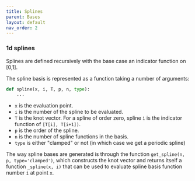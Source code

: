 ```yaml
---
title: Splines
parent: Bases
layout: default
nav_order: 2
---
```


### 1d splines

Splines are defined recursively with the base case an indicator function on [0,1].

The spline basis is represented as a function taking a number of arguments:
```python
def spline(x, i, T, p, n, type):
    ...
```
* `x` is the evaluation point.
* `i` is the number of the spline to be evaluated.
* `T` is the knot vector. For a spline of order zero, spline `i` is the indicator function of `[T[i], T[i+1])`.
* `p` is the order of the spline.
* `n` is the number of spline functions in the basis.
* `type` is either "clamped" or not (in which case we get a periodic spline)

The way spline bases are generated is through the function `get_spline(n, p, type='clamped')`, which constructs the knot vector and returns itself a function `_spline(x, i)` that can be used to evaluate spline basis function number `i` at point `x`.
